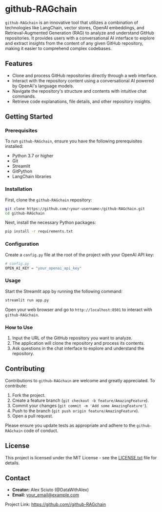 # github-RAGchain

`github-RAGchain` is an innovative tool that utilizes a combination of technologies like LangChain, vector stores, OpenAI embeddings, and Retrieval-Augmented Generation (RAG) to analyze and understand GitHub repositories. It provides users with a conversational AI interface to explore and extract insights from the content of any given GitHub repository, making it easier to comprehend complex codebases.

## Features

- Clone and process GitHub repositories directly through a web interface.
- Interact with the repository content using a conversational AI powered by OpenAI's language models.
- Navigate the repository's structure and contents with intuitive chat commands.
- Retrieve code explanations, file details, and other repository insights.

## Getting Started

### Prerequisites

To run `github-RAGchain`, ensure you have the following prerequisites installed:
- Python 3.7 or higher
- Git
- Streamlit
- GitPython
- LangChain libraries

### Installation

First, clone the `github-RAGchain` repository:

```bash
git clone https://github.com/<your-username>/github-RAGchain.git
cd github-RAGchain
```

Next, install the necessary Python packages:

```bash
pip install -r requirements.txt
```

### Configuration

Create a `config.py` file at the root of the project with your OpenAI API key:

```python
# config.py
OPEN_AI_KEY = "your_openai_api_key"
```

### Usage

Start the Streamlit app by running the following command:

```bash
streamlit run app.py
```

Open your web browser and go to `http://localhost:8501` to interact with `github-RAGchain`.

### How to Use

1. Input the URL of the GitHub repository you want to analyze.
2. The application will clone the repository and process its contents.
3. Ask questions in the chat interface to explore and understand the repository.

## Contributing

Contributions to `github-RAGchain` are welcome and greatly appreciated. To contribute:

1. Fork the project.
2. Create a feature branch (`git checkout -b feature/AmazingFeature`).
3. Commit your changes (`git commit -m 'Add some AmazingFeature'`).
4. Push to the branch (`git push origin feature/AmazingFeature`).
5. Open a pull request.

Please ensure you update tests as appropriate and adhere to the `github-RAGchain` code of conduct.

## License

This project is licensed under the MIT License - see the [LICENSE.txt](LICENSE.txt) file for details.

## Contact

- **Creator:** Alex Sciuto (@DataWithAlex)
- **Email:** [your_email@example.com](mailto:explore@datawithalex.com)

Project Link: [https://github.com/<your-username>/github-RAGchain](https://github.com/<your-username>/github-RAGchain)
